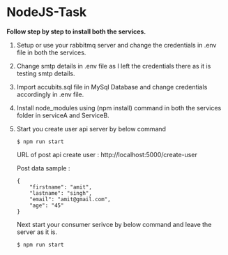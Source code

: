 # NodeJS-Task

**Follow step by step to install both the services.**

1. Setup or use your rabbitmq server and change the credentials in .env file in both the services.
2. Change smtp details in .env file as I left the credentials there as it is testing smtp details.
3. Import accubits.sql file in MySql Database and change credentials accordingly in .env file.
4. Install node_modules using (npm install) command in both the services folder in serviceA and ServiceB.
5. Start you create user api server by below command

   ```console
   $ npm run start
   ```

   URL of post api create user : http://localhost:5000/create-user

   Post data sample :

    ```console
    {
        "firstname": "amit",
        "lastname": "singh",
        "email": "amit@gmail.com",
        "age": "45"
    }
    ```

    Next start your consumer serivce by below command and leave the server as it is.

   ```console
   $ npm run start
   ```